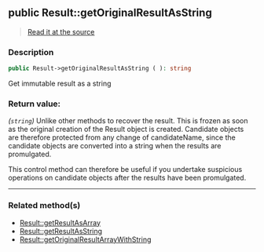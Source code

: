 ## public Result::getOriginalResultAsString

> [Read it at the source](https://github.com/julien-boudry/Condorcet/blob/master/src/Result.php#L182)

### Description    

```php
public Result->getOriginalResultAsString ( ): string
```

Get immutable result as a string
    

### Return value:   

*(```string```)* Unlike other methods to recover the result. This is frozen as soon as the original creation of the Result object is created.
Candidate objects are therefore protected from any change of candidateName, since the candidate objects are converted into a string when the results are promulgated.

This control method can therefore be useful if you undertake suspicious operations on candidate objects after the results have been promulgated.


---------------------------------------

### Related method(s)      

* [Result::getResultAsArray](/Docs/ApiReferences/Result%20Class/public%20Result--getResultAsArray.md)    
* [Result::getResultAsString](/Docs/ApiReferences/Result%20Class/public%20Result--getResultAsString.md)    
* [Result::getOriginalResultArrayWithString](/Docs/ApiReferences/Result%20Class/public%20Result--getOriginalResultArrayWithString.md)    
